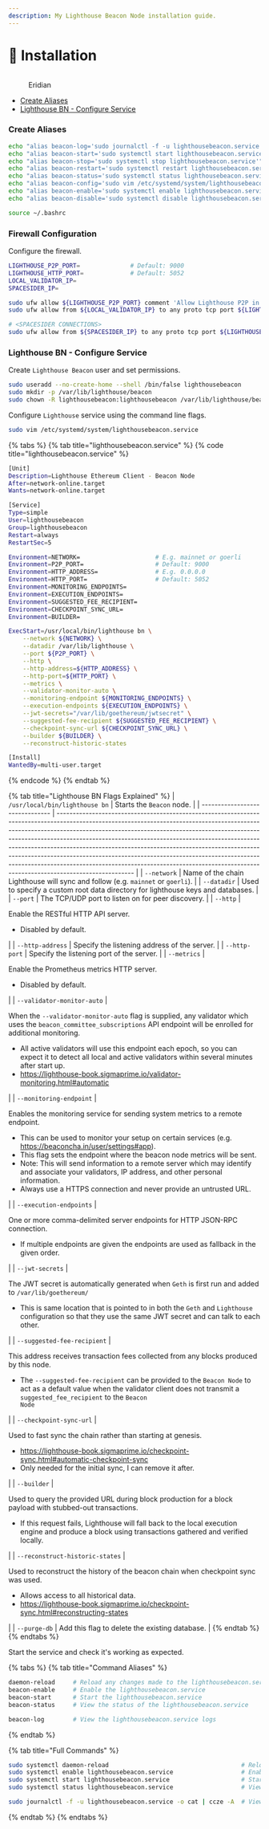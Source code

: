 ```yaml
---
description: My Lighthouse Beacon Node installation guide.
---
```


# 💾 Installation

<figure><img src="https://raw.githubusercontent.com/DVStakers/docs/main/.gitbook/assets/Eridian.png" alt=""><figcaption><p>Eridian</p></figcaption></figure>

* [Create Aliases](installation.md#create-aliases)
* [Lighthouse BN - Configure Service](installation.md#lighthouse-bn-configure-service)

### Create Aliases

```bash
echo "alias beacon-log='sudo journalctl -f -u lighthousebeacon.service -o cat | ccze -A'" >> ~/.bashrc
echo "alias beacon-start='sudo systemctl start lighthousebeacon.service'" >> ~/.bashrc
echo "alias beacon-stop='sudo systemctl stop lighthousebeacon.service'" >> ~/.bashrc
echo "alias beacon-restart='sudo systemctl restart lighthousebeacon.service'" >> ~/.bashrc
echo "alias beacon-status='sudo systemctl status lighthousebeacon.service'" >> ~/.bashrc
echo "alias beacon-config='sudo vim /etc/systemd/system/lighthousebeacon.service'" >> ~/.bashrc
echo "alias beacon-enable='sudo systemctl enable lighthousebeacon.service'" >> ~/.bashrc
echo "alias beacon-disable='sudo systemctl disable lighthousebeacon.service'" >> ~/.bashrc

source ~/.bashrc
```

### Firewall Configuration

Configure the firewall.

```bash
LIGHTHOUSE_P2P_PORT=              # Default: 9000
LIGHTHOUSE_HTTP_PORT=             # Default: 5052
LOCAL_VALIDATOR_IP=                     
SPACESIDER_IP=                

sudo ufw allow ${LIGHTHOUSE_P2P_PORT} comment 'Allow Lighthouse P2P in'
sudo ufw allow from ${LOCAL_VALIDATOR_IP} to any proto tcp port ${LIGHTHOUSE_HTTP_PORT} comment 'Allow Lighthouse http in from local validator IP'

# <SPACESIDER CONNECTIONS>
sudo ufw allow from ${SPACESIDER_IP} to any proto tcp port ${LIGHTHOUSE_HTTP_PORT} comment 'Allow Lighthouse http in from Spacesider'
```

### Lighthouse BN - Configure Service

Create `Lighthouse Beacon` user and set permissions.

```bash
sudo useradd --no-create-home --shell /bin/false lighthousebeacon
sudo mkdir -p /var/lib/lighthouse/beacon
sudo chown -R lighthousebeacon:lighthousebeacon /var/lib/lighthouse/beacon
```

Configure `Lighthouse` service using the command line flags.

```bash
sudo vim /etc/systemd/system/lighthousebeacon.service
```

{% tabs %}
{% tab title="lighthousebeacon.service" %}
{% code title="lighthousebeacon.service" %}
```bash
[Unit]
Description=Lighthouse Ethereum Client - Beacon Node
After=network-online.target
Wants=network-online.target

[Service]
Type=simple
User=lighthousebeacon
Group=lighthousebeacon
Restart=always
RestartSec=5

Environment=NETWORK=                     # E.g. mainnet or goerli
Environment=P2P_PORT=                    # Default: 9000
Environment=HTTP_ADDRESS=                # E.g. 0.0.0.0
Environment=HTTP_PORT=                   # Default: 5052
Environment=MONITORING_ENDPOINTS=
Environment=EXECUTION_ENDPOINTS=         
Environment=SUGGESTED_FEE_RECIPIENT=     
Environment=CHECKPOINT_SYNC_URL=
Environment=BUILDER=

ExecStart=/usr/local/bin/lighthouse bn \
    --network ${NETWORK} \
    --datadir /var/lib/lighthouse \
    --port ${P2P_PORT} \
    --http \
    --http-address=${HTTP_ADDRESS} \
    --http-port=${HTTP_PORT} \
    --metrics \
    --validator-monitor-auto \
    --monitoring-endpoint ${MONITORING_ENDPOINTS} \
    --execution-endpoints ${EXECUTION_ENDPOINTS} \
    --jwt-secrets="/var/lib/goethereum/jwtsecret" \
    --suggested-fee-recipient ${SUGGESTED_FEE_RECIPIENT} \
    --checkpoint-sync-url ${CHECKPOINT_SYNC_URL} \
    --builder ${BUILDER} \
    --reconstruct-historic-states

[Install]
WantedBy=multi-user.target
```
{% endcode %}
{% endtab %}

{% tab title="Lighthouse BN Flags Explained" %}
| `/usr/local/bin/lighthouse bn`  | Starts the `Beacon` node.                                                                                                                                                                                                                                                                                                                                                                                                                                                                                                                                                                  |
| ------------------------------- | ------------------------------------------------------------------------------------------------------------------------------------------------------------------------------------------------------------------------------------------------------------------------------------------------------------------------------------------------------------------------------------------------------------------------------------------------------------------------------------------------------------------------------------------------------------------------------------------ |
| `--network`                     | Name of the chain Lighthouse will sync and follow (e.g. `mainnet` or `goerli`).                                                                                                                                                                                                                                                                                                                                                                                                                                                                                                            |
| `--datadir`                     | Used to specify a custom root data directory for lighthouse keys and databases.                                                                                                                                                                                                                                                                                                                                                                                                                                                                                                            |
| `--port`                        | The TCP/UDP port to listen on for peer discovery.                                                                                                                                                                                                                                                                                                                                                                                                                                                                                                                                          |
| `--http`                        | <p>Enable the RESTful HTTP API server.</p><ul><li>Disabled by default.</li></ul>                                                                                                                                                                                                                                                                                                                                                                                                                                                                                                           |
| `--http-address`                | Specify the listening address of the server.                                                                                                                                                                                                                                                                                                                                                                                                                                                                                                                                               |
| `--http-port`                   | Specify the listening port of the server.                                                                                                                                                                                                                                                                                                                                                                                                                                                                                                                                                  |
| `--metrics`                     | <p>Enable the Prometheus metrics HTTP server.</p><ul><li>Disabled by default.</li></ul>                                                                                                                                                                                                                                                                                                                                                                                                                                                                                                    |
| `--validator-monitor-auto`      | <p>When the <code>--validator-monitor-auto</code> flag is supplied, any validator which uses the <code>beacon_committee_subscriptions</code> API endpoint will be enrolled for additional monitoring.</p><ul><li>All active validators will use this endpoint each epoch, so you can expect it to detect all local and active validators within several minutes after start up.</li><li><a href="https://lighthouse-book.sigmaprime.io/validator-monitoring.html#automatic">https://lighthouse-book.sigmaprime.io/validator-monitoring.html#automatic</a></li></ul>                        |
| `--monitoring-endpoint`         | <p>Enables the monitoring service for sending system metrics to a remote endpoint.</p><ul><li>This can be used to monitor your setup on certain services (e.g. <a href="https://beaconcha.in/user/settings#app">https://beaconcha.in/user/settings#app</a>).</li><li>This flag sets the endpoint where the beacon node metrics will be sent.</li><li>Note: This will send information to a remote server which may identify and associate your validators, IP address, and other personal information.</li><li>Always use a HTTPS connection and never provide an untrusted URL.</li></ul> |
| `--execution-endpoints`         | <p>One or more comma-delimited server endpoints for HTTP JSON-RPC connection.</p><ul><li>If multiple endpoints are given the endpoints are used as fallback in the given order.</li></ul>                                                                                                                                                                                                                                                                                                                                                                                                  |
| `--jwt-secrets`                 | <p>The JWT secret is automatically generated when <code>Geth</code> is first run and added to <code>/var/lib/goethereum/</code></p><ul><li>This is same location that is pointed to in both the <code>Geth</code> and <code>Lighthouse</code> configuration so that they use the same JWT secret and can talk to each other.</li></ul>                                                                                                                                                                                                                                                     |
| `--suggested-fee-recipient`     | <p>This address receives transaction fees collected from any blocks produced by this node.</p><ul><li>The <code>--suggested-fee-recipient</code> can be provided to the <code>Beacon Node</code> to act as a default value when the validator client does not transmit a <code>suggested_fee_recipient</code> to the <code>Beacon Node</code></li></ul>                                                                                                                                                                                                                                    |
| `--checkpoint-sync-url`         | <p>Used to fast sync the chain rather than starting at genesis.</p><ul><li><a href="https://lighthouse-book.sigmaprime.io/checkpoint-sync.html#automatic-checkpoint-sync">https://lighthouse-book.sigmaprime.io/checkpoint-sync.html#automatic-checkpoint-sync</a></li><li>Only needed for the initial sync, I can remove it after.</li></ul>                                                                                                                                                                                                                                              |
| `--builder`                     | <p>Used to query the provided URL during block production for a block payload with stubbed-out transactions.</p><ul><li>If this request fails, Lighthouse will fall back to the local execution engine and produce a block using transactions gathered and verified locally.</li></ul>                                                                                                                                                                                                                                                                                                     |
| `--reconstruct-historic-states` | <p>Used to reconstruct the history of the beacon chain when checkpoint sync was used.</p><ul><li>Allows access to all historical data.</li><li><a href="https://lighthouse-book.sigmaprime.io/checkpoint-sync.html#reconstructing-states">https://lighthouse-book.sigmaprime.io/checkpoint-sync.html#reconstructing-states</a></li></ul>                                                                                                                                                                                                                                                   |
| `--purge-db`                    | Add this flag to delete the existing database.                                                                                                                                                                                                                                                                                                                                                                                                                                                                                                                                             |
{% endtab %}
{% endtabs %}

Start the service and check it's working as expected.

{% tabs %}
{% tab title="Command Aliases" %}
```bash
daemon-reload     # Reload any changes made to the lighthousebeacon.service
beacon-enable     # Enable the lighthousebeacon.service
beacon-start      # Start the lighthousebeacon.service
beacon-status     # View the status of the lighthousebeacon.service

beacon-log        # View the lighthousebeacon.service logs
```
{% endtab %}

{% tab title="Full Commands" %}
```bash
sudo systemctl daemon-reload                                     # Reload any changes made to the lighthousebeacon.service
sudo systemctl enable lighthousebeacon.service                   # Enable the lighthousebeacon.service
sudo systemctl start lighthousebeacon.service                    # Start the lighthousebeacon.service
sudo systemctl status lighthousebeacon.service                   # View the status of the lighthousebeacon.service

sudo journalctl -f -u lighthousebeacon.service -o cat | ccze -A  # View the lighthousebeacon.service logs
```
{% endtab %}
{% endtabs %}
